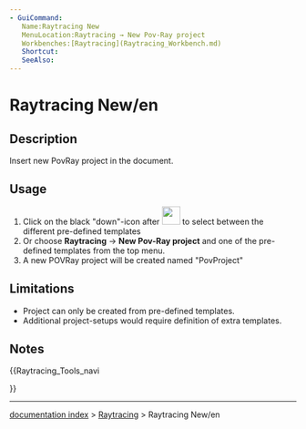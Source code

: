```yaml
---
- GuiCommand:
   Name:Raytracing New
   MenuLocation:Raytracing → New Pov-Ray project‏‎
   Workbenches:[Raytracing](Raytracing_Workbench.md)
   Shortcut:
   SeeAlso:
---
```


# Raytracing New/en

## Description

Insert new PovRay project in the document.

## Usage

1.  Click on the black \"down\"-icon after <img alt="" src=images/Raytracing_New.svg  style="width:32px;"> to select between the different pre-defined templates
2.  Or choose **Raytracing** → **New Pov-Ray project** and one of the pre-defined templates from the top menu.
3.  A new POVRay project will be created named \"PovProject\"

## Limitations

-   Project can only be created from pre-defined templates.
-   Additional project-setups would require definition of extra templates.

## Notes





{{Raytracing_Tools_navi

}}

---
[documentation index](../README.md) > [Raytracing](Raytracing_Workbench.md) > Raytracing New/en
